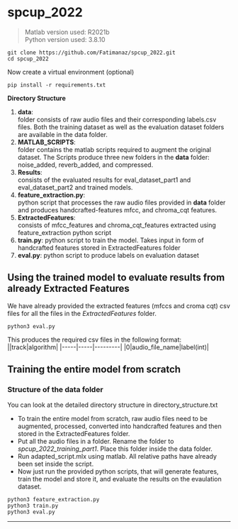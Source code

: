 # spcup_2022
>Matlab version used: R2021b  
>Python version used: 3.8.10
```
git clone https://github.com/Fatimanaz/spcup_2022.git 
cd spcup_2022
```
Now create a virtual environment (optional)
```
pip install -r requirements.txt
```

**Directory Structure**  
1. **data**:  
    folder consists of raw audio files and their corresponding labels.csv files. Both the training dataset as well as the evaluation dataset folders are available in the data folder.
2. **MATLAB_SCRIPTS**:  
    folder contains the matlab scripts required to augment the original dataset. The Scripts produce three new folders in the **data** folder: noise_added, reverb_added, and compressed.
3. **Results**:  
    consists of the evaluated results for eval_dataset_part1 and eval_dataset_part2 and trained models.
4. **feature_extraction.py**:  
    python script that processes the raw audio files provided in **data** folder and produces handcrafted-features mfcc, and chroma_cqt features. 
5. **ExtractedFeatures**:  
    consists of mfcc_features and chroma_cqt_features extracted using feature_extraction python script
6. **train.py**: python script to train the model. Takes input in form of handcrafted features stored in ExtractedFeatures folder
7. **eval.py**: python script to produce labels on evaluation dataset



## **Using the trained model to evaluate results from already Extracted Features**
We have already provided the extracted features (mfccs and croma cqt) csv files for all the files in the _ExtractedFeatures_ folder.
```
python3 eval.py
```
This produces the required csv files in the following format:  
||track|algorithm|
|-----|-----|---------|
|0|audio_file_name|label(int)|

## **Training the entire model from scratch**

### Structure of the data folder 
You can look at the detailed directory structure in directory_structure.txt


* To train the entire model from scratch, raw audio files need to be augmented, processed, converted into handcrafted features and then stored in the ExtractedFeatures folder.
* Put all the audio files in a folder. Rename the folder to _spcup_2022_training_part1_. Place this folder inside the data folder.
* Run adapted_script.mlx using matlab. All relative paths have already been set inside the script.
* Now just run the provided python scripts, that will generate features, train the model and store it, and evaluate the results on the evaulation dataset. 
```
python3 feature_extraction.py
python3 train.py
python3 eval.py
```
 
***
